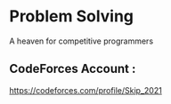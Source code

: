 # Problem Solving
A heaven for competitive programmers

## CodeForces Account :
https://codeforces.com/profile/Skip_2021

